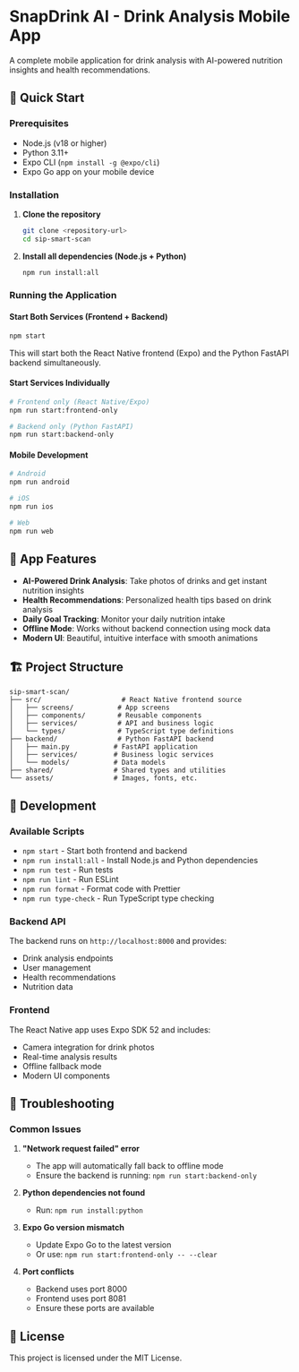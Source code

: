 # SnapDrink AI - Drink Analysis Mobile App

A complete mobile application for drink analysis with AI-powered nutrition insights and health recommendations.

## 🚀 Quick Start

### Prerequisites
- Node.js (v18 or higher)
- Python 3.11+
- Expo CLI (`npm install -g @expo/cli`)
- Expo Go app on your mobile device

### Installation

1. **Clone the repository**
   ```bash
   git clone <repository-url>
   cd sip-smart-scan
   ```

2. **Install all dependencies (Node.js + Python)**
   ```bash
   npm run install:all
   ```

### Running the Application

#### Start Both Services (Frontend + Backend)
```bash
npm start
```
This will start both the React Native frontend (Expo) and the Python FastAPI backend simultaneously.

#### Start Services Individually
```bash
# Frontend only (React Native/Expo)
npm run start:frontend-only

# Backend only (Python FastAPI)
npm run start:backend-only
```

#### Mobile Development
```bash
# Android
npm run android

# iOS
npm run ios

# Web
npm run web
```

## 📱 App Features

- **AI-Powered Drink Analysis**: Take photos of drinks and get instant nutrition insights
- **Health Recommendations**: Personalized health tips based on drink analysis
- **Daily Goal Tracking**: Monitor your daily nutrition intake
- **Offline Mode**: Works without backend connection using mock data
- **Modern UI**: Beautiful, intuitive interface with smooth animations

## 🏗️ Project Structure

```
sip-smart-scan/
├── src/                    # React Native frontend source
│   ├── screens/           # App screens
│   ├── components/        # Reusable components
│   ├── services/          # API and business logic
│   └── types/             # TypeScript type definitions
├── backend/               # Python FastAPI backend
│   ├── main.py           # FastAPI application
│   ├── services/         # Business logic services
│   └── models/           # Data models
├── shared/               # Shared types and utilities
└── assets/               # Images, fonts, etc.
```

## 🔧 Development

### Available Scripts
- `npm start` - Start both frontend and backend
- `npm run install:all` - Install Node.js and Python dependencies
- `npm run test` - Run tests
- `npm run lint` - Run ESLint
- `npm run format` - Format code with Prettier
- `npm run type-check` - Run TypeScript type checking

### Backend API
The backend runs on `http://localhost:8000` and provides:
- Drink analysis endpoints
- User management
- Health recommendations
- Nutrition data

### Frontend
The React Native app uses Expo SDK 52 and includes:
- Camera integration for drink photos
- Real-time analysis results
- Offline fallback mode
- Modern UI components

## 🚨 Troubleshooting

### Common Issues

1. **"Network request failed" error**
   - The app will automatically fall back to offline mode
   - Ensure the backend is running: `npm run start:backend-only`

2. **Python dependencies not found**
   - Run: `npm run install:python`

3. **Expo Go version mismatch**
   - Update Expo Go to the latest version
   - Or use: `npm run start:frontend-only -- --clear`

4. **Port conflicts**
   - Backend uses port 8000
   - Frontend uses port 8081
   - Ensure these ports are available

## 📄 License

This project is licensed under the MIT License.

